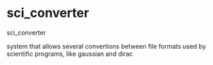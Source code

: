sci_converter
=============

sci_converter

system that allows several convertions between file formats used by scientific programs, like gaussian and dirac